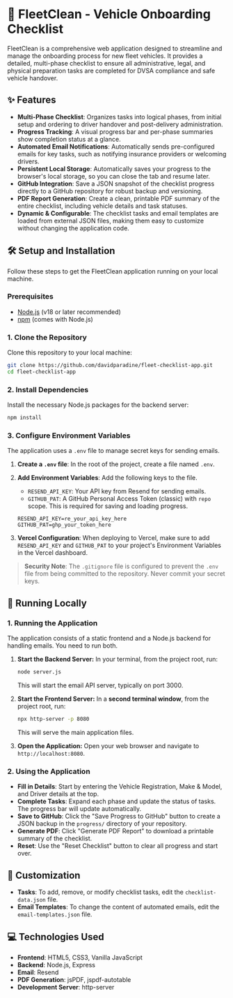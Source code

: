 # 🚛 FleetClean - Vehicle Onboarding Checklist

FleetClean is a comprehensive web application designed to streamline and manage the onboarding process for new fleet vehicles. It provides a detailed, multi-phase checklist to ensure all administrative, legal, and physical preparation tasks are completed for DVSA compliance and safe vehicle handover.

## ✨ Features

-   **Multi-Phase Checklist**: Organizes tasks into logical phases, from initial setup and ordering to driver handover and post-delivery administration.
-   **Progress Tracking**: A visual progress bar and per-phase summaries show completion status at a glance.
-   **Automated Email Notifications**: Automatically sends pre-configured emails for key tasks, such as notifying insurance providers or welcoming drivers.
-   **Persistent Local Storage**: Automatically saves your progress to the browser's local storage, so you can close the tab and resume later.
-   **GitHub Integration**: Save a JSON snapshot of the checklist progress directly to a GitHub repository for robust backup and versioning.
-   **PDF Report Generation**: Create a clean, printable PDF summary of the entire checklist, including vehicle details and task statuses.
-   **Dynamic & Configurable**: The checklist tasks and email templates are loaded from external JSON files, making them easy to customize without changing the application code.

## 🛠️ Setup and Installation

Follow these steps to get the FleetClean application running on your local machine.

### Prerequisites

-   [Node.js](https://nodejs.org/) (v18 or later recommended)
-   [npm](https://www.npmjs.com/) (comes with Node.js)

### 1. Clone the Repository

Clone this repository to your local machine:
```sh
git clone https://github.com/davidparadine/fleet-checklist-app.git
cd fleet-checklist-app
```

### 2. Install Dependencies

Install the necessary Node.js packages for the backend server:
```sh
npm install
```

### 3. Configure Environment Variables

The application uses a `.env` file to manage secret keys for sending emails.

1.  **Create a `.env` file**: In the root of the project, create a file named `.env`.
2.  **Add Environment Variables**: Add the following keys to the file.
    -   `RESEND_API_KEY`: Your API key from Resend for sending emails.
    -   `GITHUB_PAT`: A GitHub Personal Access Token (classic) with `repo` scope. This is required for saving and loading progress.

    ```
    RESEND_API_KEY=re_your_api_key_here
    GITHUB_PAT=ghp_your_token_here
    ```

3.  **Vercel Configuration**: When deploying to Vercel, make sure to add `RESEND_API_KEY` and `GITHUB_PAT` to your project's Environment Variables in the Vercel dashboard.

> **Security Note**: The `.gitignore` file is configured to prevent the `.env` file from being committed to the repository. Never commit your secret keys.

## 🚀 Running Locally

### 1. Running the Application

The application consists of a static frontend and a Node.js backend for handling emails. You need to run both.

1.  **Start the Backend Server:**
    In your terminal, from the project root, run:
    ```sh
    node server.js
    ```
    This will start the email API server, typically on port 3000.

2.  **Start the Frontend Server:**
    In a **second terminal window**, from the project root, run:
    ```sh
    npx http-server -p 8080
    ```
    This will serve the main application files.

3.  **Open the Application:**
    Open your web browser and navigate to `http://localhost:8080`.

### 2. Using the Application

-   **Fill in Details**: Start by entering the Vehicle Registration, Make & Model, and Driver details at the top.
-   **Complete Tasks**: Expand each phase and update the status of tasks. The progress bar will update automatically.
-   **Save to GitHub**: Click the "Save Progress to GitHub" button to create a JSON backup in the `progress/` directory of your repository.
-   **Generate PDF**: Click "Generate PDF Report" to download a printable summary of the checklist.
-   **Reset**: Use the "Reset Checklist" button to clear all progress and start over.

## 🔧 Customization

-   **Tasks**: To add, remove, or modify checklist tasks, edit the `checklist-data.json` file.
-   **Email Templates**: To change the content of automated emails, edit the `email-templates.json` file.

## 💻 Technologies Used

-   **Frontend**: HTML5, CSS3, Vanilla JavaScript
-   **Backend**: Node.js, Express
-   **Email**: Resend
-   **PDF Generation**: jsPDF, jspdf-autotable
-   **Development Server**: http-server